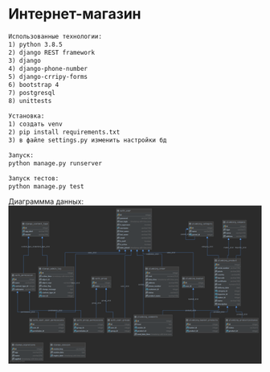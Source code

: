 # Интернет-магазин #
```
Использованные технологии:
1) python 3.8.5
2) django REST framework
3) django 
4) django-phone-number
5) django-crripy-forms
6) bootstrap 4
7) postgresql
8) unittests
```
```
Установка:
1) создать venv
2) pip install requirements.txt
3) в файле settings.py изменить настройки бд
```
```
Запуск:
python manage.py runserver
```
```
Запуск тестов:
python manage.py test
```
Диаграммма данных:
![Database diagram](Database_Diagram.png)

